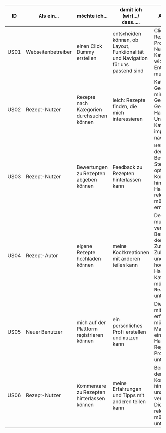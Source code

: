 | ID   | Als ein...          | möchte ich...                                                     | damit ich (wir).../ dass.....                                                           | Akzeptanzkriterien                                                                                                                                                                                                                 | Story Points |
|------|---------------------|-------------------------------------------------------------------|-----------------------------------------------------------------------------------------|------------------------------------------------------------------------------------------------------------------------------------------------------------------------------------------------------------------------------------|--------------|
| US01 | Webseitenbetreiber  | einen Click Dummy erstellen                                       | entscheiden können, ob Layout, Funktionalität und Navigation für uns passend sind       | Click Dummy zeigt den Rezeptupload-Prozess, die Navigation durch Kategorien und andere wichtige Funktionen. Entscheidungskremium muss ein Go geben.                                                                                | 8            |
| US02 | Rezept-Nutzer       | Rezepte nach Kategorien durchsuchen können                        | leicht Rezepte finden, die mich interessieren                                           | Kategorien wie z.B.: Gerichte in unter 30 min, vegetarische Gerichte, vegane Gerichte, etc. Die Hauptseite und Unterseiten für jede Kategorie müssen implementiert und navigierbar sein.                                           | 5            |
| US03 | Rezept-Nutzer       | Bewertungen zu Rezepten abgeben können                            | Feedback zu Rezepten hinterlassen kann                                                  | Benutzer müssen in der Lage sein, eine Bewertung von 1-5 Sternen zu geben und optional einen Kommentar zu hinterlassen. Die Hauptseite und relevante Unterseiten müssen Bewertungen ermöglichen.                                   | 5            |
| US04 | Rezept-Autor        | eigene Rezepte hochladen können                                   | meine Kochkreationen mit anderen teilen kann                                            | Der Upload-Prozess muss einfach und verständlich sein. Benutzer müssen in der Lage sein, Titel, Zutaten, Zubereitungsschritte und Bilder hochzuladen. Die Hauptseite und Kategorieunterseiten müssen den Rezeptupload unterstützen.| 8            |
| US05 | Neuer Benutzer      | mich auf der Plattform registrieren können                        | ein persönliches Profil erstellen und nutzen kann                                       | Die Registrierung muss mit minimalen Schritten erfolgen. Benutzer müssen Namen, E-Mail und Passwort eingeben können. Die Hauptseite muss die Registrierung und Profilnutzung unterstützen.                                         | 13           |
| US06 | Rezept-Nutzer       | Kommentare zu Rezepten hinterlassen können                        | meine Erfahrungen und Tipps mit anderen teilen kann                                     | Benutzer müssen in der Lage sein, Kommentare zu hinterlassen, unabhängig vom verwendeten Gerät. Die Hauptseite und relevante Unterseiten müssen Kommentare unterstützen.                                                           | 8            |

